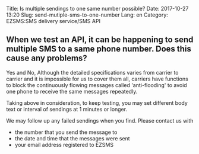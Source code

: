 Title: Is multiple sendings to one same number possible?
Date: 2017-10-27 13:20
Slug: send-mutiple-sms-to-one-number
Lang: en
Category: EZSMS:SMS delivery service/SMS API

## When we test an API, it can be happening to send multiple SMS to a same phone number. Does this cause any problems?

Yes and No,
Although the detailed specifications varies from carrier to carrier and it is impossible for us to cover them all, carriers have functions to block the continuously flowing messages called 'anti-flooding' to avoid one phone to receive the same messages repeatedly.

Taking above in consideration, to keep testing, you may set different body text or interval of sendings at 1 minutes or longer.

We may follow up any failed sendings when you find.
Please contact us with 

* the number that you send the message to
* the date and time that the messages were sent 
* your email address registered to EZSMS
